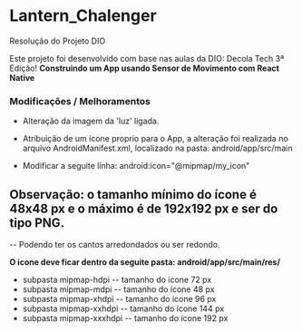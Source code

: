 # Lantern_Chalenger
Resolução do Projeto DIO

Este projeto foi desenvolvido com base nas aulas da DIO: Decola Tech 3ª Edição!
**Construindo um App usando Sensor de Movimento com React Native**

### Modificações / Melhoramentos

- Alteração da imagem da 'luz' ligada.
- Atribuição de um ícone proprio para o App, a alteração foi realizada no arquivo AndroidManifest.xml,
localizado na pasta: android/app/src/main

- Modificar a seguite linha: android:icon="@mipmap/my_icon"

## Observação: o tamanho mínimo do ícone é 48x48 px e o máximo é de 192x192 px e ser do tipo PNG.
  -- Podendo ter os cantos arredondados ou ser redondo.
  
**O ícone deve ficar dentro da seguite pasta: android/app/src/main/res/**
- subpasta mipmap-hdpi 
-- tamanho do icone 72 px
- subpasta mipmap-mdpi
-- tamanho do ícone 48 px
- subpasta mipmap-xhdpi
-- tamanho do ícone 96 px
- subpasta mipmap-xxhdpi
-- tamanho do ícone 144 px
- subpasta mipmap-xxxhdpi
-- tamanho do ícone 192 px

